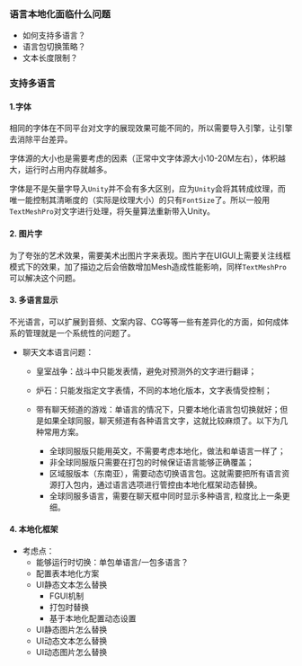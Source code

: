 ### 语言本地化面临什么问题

- 如何支持多语言？
- 语言包切换策略？
- 文本长度限制？



### 支持多语言

####  1.字体

相同的字体在不同平台对文字的展现效果可能不同的，所以需要导入引擎，让引擎去消除平台差异。

字体源的大小也是需要考虑的因素（正常中文字体源大小10-20M左右），体积越大，运行时占用内存就越多。

字体是不是矢量字导入`Unity`并不会有多大区别，应为`Unity`会将其转成纹理，而唯一能控制其清晰度的（实际是纹理大小）的只有`FontSize`了。所以一般用`TextMeshPro`对文字进行处理，将矢量算法重新带入Unity。

#### 2. 图片字

为了夸张的艺术效果，需要美术出图片字来表现。图片字在UIGUI上需要关注线框模式下的效果，加了描边之后会倍数增加Mesh造成性能影响，同样`TextMeshPro`可以解决这个问题。

#### 3. 多语言显示

不光语言，可以扩展到音频、文案内容、CG等等一些有差异化的方面，如何成体系的管理就是一个系统性的问题了。

- 聊天文本语言问题：

  - 皇室战争：战斗中只能发表情，避免对预测外的文字进行翻译；

  - 炉石：只能发指定文字表情，不同的本地化版本，文字表情受控制；

  - 带有聊天频道的游戏：单语言的情况下，只要本地化语言包切换就好；但是如果全球同服，聊天频道有各种语言文字，这就比较麻烦了。以下为几种常用方案。
    - 全球同服版只能用英文，不需要考虑本地化，做法和单语言一样了；
    - 非全球同服版只需要在打包的时候保证语言能够正确覆盖；
    - 区域服版本（东南亚），需要动态切换语言包。这就需要把所有语言资源打入包内，通过语言选项进行管控由本地化框架动态替换。
    - 全球同服多语言，需要在聊天框中同时显示多种语言, 粒度比上一条更细。

#### 4. 本地化框架

- 考虑点：
  - 能够运行时切换：单包单语言/一包多语言？
  - 配置表本地化方案
  - UI静态文本怎么替换
    - FGUI机制
    - 打包时替换
    - 基于本地化配置动态设置
  - UI静态图片怎么替换
  -  UI动态文本怎么替换
  - UI动态图片怎么替换